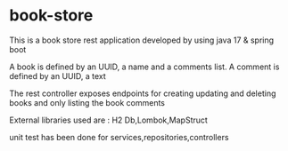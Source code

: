 # book-store

This is a book store rest application developed by using java 17 & spring boot
 
 A book is defined by an UUID, a name and a comments list.
 A comment is defined by an UUID, a text
 
 The rest controller exposes endpoints for creating updating and deleting books and only listing the  book comments
 
 External libraries used are : H2 Db,Lombok,MapStruct
 
 unit test has been done for services,repositories,controllers
 

